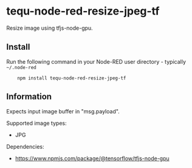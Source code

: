 tequ-node-red-resize-jpeg-tf
=====================

Resize image using tfjs-node-gpu.

## Install

Run the following command in your Node-RED user directory - typically `~/.node-red`

        npm install tequ-node-red-resize-jpeg-tf

## Information

Expects input image buffer in "msg.payload". 

Supported image types:
- JPG

Dependencies:
- https://www.npmjs.com/package/@tensorflow/tfjs-node-gpu
